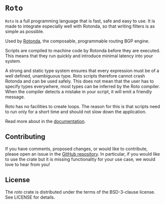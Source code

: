 `Roto`
======

`Roto` is a full programming language that is fast, safe and easy to use. It
is made to integrate especially well with Rotonda, so that writing filters is
as simple as possible.

Used by [Rotonda], the composable, programmable routing BGP engine.

Scripts are compiled to machine code by Rotonda before they are executed. This
means that they run quickly and introduce minimal latency into your system.

A strong and static type system ensures that every expression must be of a
well defined, unambiguous type. Roto scripts therefore cannot crash Rotonda
and can be used safely. This does not mean that the user has to specify types
everywhere, most types can be inferred by the Roto compiler. When the compiler
detects a mistake in your script, it will emit a friendly message.

Roto has no facilities to create loops. The reason for this is that scripts
need to run only for a short time and should not slow down the application.

Read more about in the [documentation].

## Contributing

If you have comments, proposed changes, or would like to contribute,
please open an issue in the [GitHub repository]. In particular, if you
would like to use the crate but it is missing functionality for your use
case, we would love to hear from you!

[Rotonda]: https://github.com/NlnetLabs/rotonda
[GitHub repository]: https://github.com/NLnetLabs/routecore
[Documentation]: https://rotonda.docs.nlnetlabs.nl/en/latest/roto/00_introduction.html
[crate]: https://crates.io/crates/roto

## License

The _roto_ crate is distributed under the terms of the BSD-3-clause license.
See LICENSE for details.
